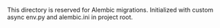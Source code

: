 This directory is reserved for Alembic migrations.
Initialized with custom async env.py and alembic.ini in project root.


